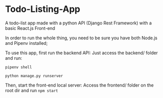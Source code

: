 # Todo-Listing-App
A todo-list app made with a python API (Django Rest Framework) with a basic React.js Front-end

In order to run the whole thing, you need to be sure you have both Node.js and Pipenv installed;

To use this app, first run the backend API:
Just access the backend/ folder and run:

`pipenv shell`

`python manage.py runserver`

Then, start the front-end local server:
Access the frontend/ folder on the root dir and run `npm start`


